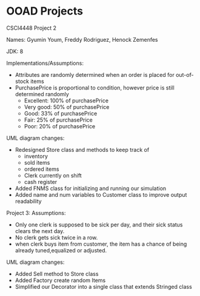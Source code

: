 # OOAD Projects
CSCI4448 Project 2

Names: Gyumin Youm, Freddy Rodriguez, Henock Zemenfes

JDK: 8

Implementations/Assumptions:
- Attributes are randomly determined when an order is placed for out-of-stock items
- PurchasePrice is proportional to condition, however price is still determined randomly
  - Excellent: 100% of purchasePrice
  - Very good: 50% of purchasePrice
  - Good: 33% of purchasePrice
  - Fair: 25% of purchasePrice
  - Poor: 20% of purchasePrice

UML diagram changes:
- Redesigned Store class and methods to keep track of 
  - inventory
  - sold items
  - ordered items
  - Clerk currently on shift
  - cash register 
- Added FNMS class for initializing and running our simulation
- Added name and num variables to Customer class to improve output readability

Project 3:
Assumptions:
- Only one clerk is supposed to be sick per day, and their sick status clears the next day.
- No clerk gets sick twice in a row.
- when clerk buys item from customer, the item has a chance of being already tuned,equalized or adjusted. 

UML diagram changes:
- Added Sell method to Store class
- Added Factory create random Items
- Simplified our Decorator into a single class that extends Stringed class
